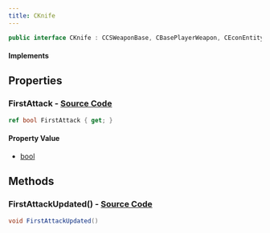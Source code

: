 ```yaml
---
title: CKnife
---
```


```csharp
public interface CKnife : CCSWeaponBase, CBasePlayerWeapon, CEconEntity, CBaseFlex, CBaseAnimGraph, CBaseModelEntity, CBaseEntity, CEntityInstance, ISchemaClass<CEntityInstance>, ISchemaClass<CBaseEntity>, ISchemaClass<CBaseModelEntity>, ISchemaClass<CBaseAnimGraph>, ISchemaClass<CBaseFlex>, ISchemaClass<CEconEntity>, ISchemaClass<CBasePlayerWeapon>, ISchemaClass<CCSWeaponBase>, ISchemaClass<CKnife>, ISchemaField, ISchemaClass, INativeHandle
```

#### Implements

## Properties

### **FirstAttack** - [Source Code](https://github.com/swiftly-solution/swiftlys2/blob/main/managed/src/SwiftlyS2.Generated/Schemas/Interfaces/CKnife.cs#L16)

```csharp
ref bool FirstAttack { get; }
```

#### Property Value

- [bool](https://learn.microsoft.com/dotnet/api/system.boolean)

## Methods

### **FirstAttackUpdated()** - [Source Code](https://github.com/swiftly-solution/swiftlys2/blob/main/managed/src/SwiftlyS2.Generated/Schemas/Interfaces/CKnife.cs#L18)

```csharp
void FirstAttackUpdated()
```

